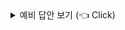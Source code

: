 <details>
   <summary> 예비 답안 보기 (👈 Click)</summary>
<br />

<table>
<thead>
<tr> 
   <td> Error </td>
   <td> Exception </td>  
</tr>
</thead>
<tbody>
<tr>
    <td colspan="2"> 
      Throwable class의 subclass입니다.
    </td>
</tr>
<tr>
    <tr>
      <td> 2) 실전 프로젝트 예제 미리보기 </td>
      <td> 2) 실전 프로젝트 예제 미리보기 </td>
   </tr>
</tr>
</tbody>
</table>
